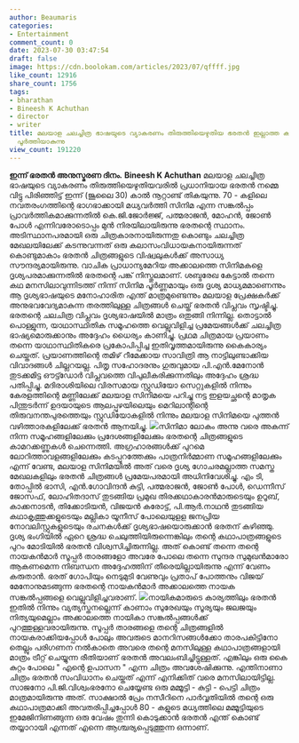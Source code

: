 ```yaml
---
author: Beaumaris
categories:
- Entertainment
comment_count: 0
date: 2023-07-30 03:47:54
draft: false
image: https://cdn.boolokam.com/articles/2023/07/qffff.jpg
like_count: 12916
share_count: 1756
tags:
- bharathan
- Bineesh K Achuthan
- director
- writer
title: മലയാള ചലച്ചിത്ര ഭാഷയുടെ വ്യാകരണം തിരുത്തിയെഴുതിയ ഭരതൻ ഇല്ലാത്ത കാൽനൂറ്റാണ്ട്
  പൂർത്തിയാകുന്നു
view_count: 191220
---
```


**ഇന്ന് ഭരതൻ അനുസ്മരണ ദിനം.** **Bineesh K Achuthan** മലയാള ചലച്ചിത്ര ഭാഷയുടെ വ്യാകരണം തിരുത്തിയെഴുതിയവരിൽ പ്രധാനിയായ ഭരതൻ നമ്മെ വിട്ടു പിരിഞ്ഞിട്ട് ഇന്ന് (ജൂലൈ 30) കാൽ നൂറ്റാണ്ട് തികയുന്നു. 70 - കളിലെ നവതരംഗത്തിന്റെ ഭാഗഭാക്കായി മധ്യവർത്തി സിനിമ എന്ന സങ്കൽപ്പം പ്രാവർത്തികമാക്കുന്നതിൽ കെ.ജി.ജോർജ്ജ്, പത്മരാജൻ, മോഹൻ, ജോൺ പോൾ എന്നിവരോടൊപ്പം മുൻ നിരയിലായിരുന്നു ഭരതന്റെ സ്ഥാനം. അടിസ്ഥാനപരമായി ഒരു ചിത്രകാരനായിരുന്നതു കൊണ്ടും ചലച്ചിത്ര മേഖലയിലേക്ക് കടന്നുവന്നത് ഒരു കലാസംവിധായകനായിരുന്നത് കൊണ്ടുമാകാം ഭരതൻ ചിത്രങ്ങളുടെ വിഷ്വലുകൾക്ക് അസാധ്യ സൗന്ദര്യമായിരുന്നു. [](https://cdn.boolokam.com/articles/2023/07/dqdff-3.jpg)വാചിക പ്രാധാന്യമേറിയ അക്കാലത്തെ സിനിമകളെ ദൃശ്യപരമാക്കുന്നതിൽ ഭരതന്റെ പങ്ക് നിസ്തുലമാണ്. ശബ്ദരേഖ കേട്ടാൽ തന്നെ കഥ മനസിലാവുന്നിടത്ത് നിന്ന് സിനിമ പൂർണ്ണമായും ഒരു ദൃശ്യ മാധ്യമമാണെന്നും ആ ദൃശ്യഭാഷയുടെ മനോഹാരിത എന്ത് മാത്രമുണ്ടെന്നും മലയാള പ്രേക്ഷകർക്ക് അനുഭവവേദ്യമാകുന്ന തരത്തിലുള്ള ചിത്രങ്ങൾ ചെയ്ത് ഭരതൻ വിപ്ലവം സൃഷ്ടിച്ചു. ഭരതന്റെ ചലചിത്ര വിപ്ലവം ദൃശ്യഭാഷയിൽ മാത്രം ഒതുങ്ങി നിന്നില്ല. തൊട്ടാൽ പൊള്ളുന്ന, യാഥാസ്ഥിതിക സമൂഹത്തെ വെല്ലുവിളിച്ച പ്രമേയങ്ങൾക്ക് ചലച്ചിത്ര ഭാഷ്യമൊരുക്കാനും അദ്ദേഹം ധൈര്യം കാണിച്ചു. പ്രഥമ ചിത്രമായ പ്രയാണം തന്നെ യാഥാസ്ഥിതികരെ പ്രകോപിപ്പിച്ച ഇതിവൃത്തമായിരുന്നു കൈകാര്യം ചെയ്തത്. പ്രയാണത്തിന്റെ തമിഴ് റീമേക്കായ സാവിത്രി ആ നാട്ടിലുണ്ടാക്കിയ വിവാദങ്ങൾ ചില്ലറയല്ല. പിതൃ സഹോദരനും ഗുരുവുമായ പി.എൻ.മേനോൻ തുടക്കമിട്ട ഔട്ട്ഡോർ വിപ്ലവത്തെ വിപുലീകരിക്കുന്നതിലും അദ്ദേഹം ശ്രദ്ധ പതിപ്പിച്ചു. മദിരാശിയിലെ വിരസമായ സ്റ്റുഡിയോ സെറ്റുകളിൽ നിന്നും കേരളത്തിന്റെ മണ്ണിലേക്ക് മലയാള സിനിമയെ പറിച്ചു നട്ട ഇളയച്ഛന്റെ മാതൃക പിന്തുടർന്ന് ഉദയായുടെ ആലപ്പുഴയിലെയും മെറിലാന്റിന്റെ തിരുവനന്തപുരത്തെയും സ്റ്റുഡിയോകളിൽ നിന്നും മലയാള സിനിമയെ പുത്തൻ വഴിത്താരകളിലേക്ക് ഭരതൻ ആനയിച്ചു. [![](https://cdn.boolokam.com/articles/2023/07/qffff.jpg)](https://cdn.boolokam.com/articles/2023/07/qffff.jpg)സിനിമാ ലോകം അന്നു വരെ അകന്ന് നിന്ന സമൂഹങ്ങളിലേക്കും പ്രദേശങ്ങളിലേക്കും ഭരതന്റെ ചിത്രങ്ങളുടെ കാമറക്കണ്ണുകൾ ചെന്നെത്തി. അഗ്രഹാരങ്ങൾക്ക് പുറമെ ലോറിത്താവളങ്ങളിലേക്കും കടപ്പുറത്തേക്കും പാത്രനിർമ്മാണ സമൂഹങ്ങളിലേക്കും എന്ന് വേണ്ട, മലയാള സിനിമയിൽ അത് വരെ ദൃശ്യ ഗോചരമല്ലാത്ത സമസ്ത മേഖലകളിലും ഭരതൻ ചിത്രങ്ങൾ പ്രമേയപരമായി അധിനിവേശിച്ചു. എം ടി, തോപ്പിൽ ഭാസി, എൻ.ഗോവിന്ദൻ കുട്ടി, പത്മരാജൻ, ജോൺ പോൾ, ഡെന്നീസ് ജോസഫ്, ലോഹിതദാസ് തുടങ്ങിയ പ്രമുഖ തിരക്കഥാകാരൻമാരുടെയും ഉറൂബ്, കാക്കനാടൻ, തിക്കോടിയൻ, വിജയൻ കരോട്ട്, പി.ആർ.നാഥൻ തുടങ്ങിയ കഥാകൃത്തുക്കളുടെയും മല്ലികാ യൂനീസ് പോലെയുളള ജനപ്രിയ നോവലിസ്റ്റുകളുടെയും രചനകൾക്ക് ദൃശ്യഭാഷയൊരുക്കാൻ ഭരതന് കഴിഞ്ഞു. ദൃശ്യ ഭംഗിയിൽ ഏറെ ശ്രദ്ധ ചെലുത്തിയിരുന്നെങ്കിലും തന്റെ കഥാപാത്രങ്ങളുടെ പുറം മോടിയിൽ ഭരതൻ വിശ്വസിച്ചിരുന്നില്ല. അത് കൊണ്ട് തന്നെ തന്റെ നായകൻമാർ സൂപ്പർ താരങ്ങളോ അവരേ പോലെ തന്നെ സുന്ദര സുമുഖൻമാരോ ആകണമെന്ന നിബന്ധന അദ്ദേഹത്തിന് തീരെയില്ലായിരുന്നു എന്ന് വേണം കരുതാൻ. ഭരത് ഗോപിയും നെടുമുടി വേണുവും പ്രതാപ് പോത്തനും വിജയ് മേനോനുമടങ്ങുന്ന ഭരതന്റെ നായകൻമാർ അക്കാലത്തെ നായക സങ്കൽപ്പങ്ങളെ വെല്ലുവിളിച്ചവരാണ്. [![](https://cdn.boolokam.com/articles/2023/07/svvvvb.jpg)](https://cdn.boolokam.com/articles/2023/07/svvvvb.jpg)നായികമാരുടെ കാര്യത്തിലും ഭരതൻ ഇതിൽ നിന്നും വ്യത്യസ്തനല്ലെന്ന് കാണാം സുരേഖയും സൂര്യയും ജലജയും നിത്യയുമെല്ലാം അക്കാലത്തെ നായികാ സങ്കൽപ്പങ്ങൾക്ക് പുറത്തുള്ളവരായിരുന്നു. സൂപ്പർ താരങ്ങളെ തന്റെ ചിത്രങ്ങളിൽ നായകരാക്കിയപ്പോൾ പോലും അവരുടെ മാനറിസങ്ങൾക്കോ താരപകിട്ടിനോ തെല്ലും പരിഗണന നൽകാതെ അവരെ തന്റെ മനസിലുള്ള കഥാപാത്രങ്ങളായി മാത്രം ട്രീറ്റ് ചെയ്യുന്ന രീതിയാണ് ഭരതൻ അവലംബിച്ചിട്ടുള്ളത്. എങ്കിലും ഒരു കൈ കുറ്റം പോലെ " എന്റെ ഉപാസന " എന്ന ചിത്രം അവശേഷിക്കുന്നു. എന്തിനാണാ ചിത്രം ഭരതൻ സംവിധാനം ചെയ്തത് എന്ന് എനിക്കിത് വരെ മനസിലായിട്ടില്ല. സാജനോ പി.ജി.വിശ്വംഭരനോ ചെയ്യേണ്ട ഒരു മമ്മൂട്ടി - കുട്ടി - പെട്ടി ചിത്രം മാത്രമായിരുന്നു അത്. സാക്ഷാൽ പ്രേം നസീറിനെ പാർവ്വതിയിൽ തന്റെ ഒരു കഥാപാത്രമാക്കി അവതരിപ്പിച്ചപ്പോൾ 80 - കളുടെ മധ്യത്തിലെ മമ്മൂട്ടിയുടെ ഇമേജിനിണങ്ങുന്ന ഒരു വേഷം തുന്നി കൊടുക്കാൻ ഭരതൻ എന്ത് കൊണ്ട് തയ്യാറായി എന്നത് എന്നെ ആശ്ചര്യപ്പെടുത്തുന്ന ഒന്നാണ്.